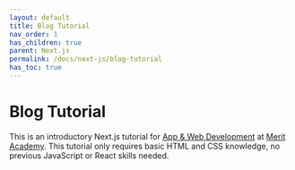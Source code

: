 ```yaml
---
layout: default
title: Blog Tutorial
nav_order: 1
has_children: true
parent: Next.js
permalink: /docs/next-js/blog-tutorial
has_toc: true
---
```


# Blog Tutorial

This is an introductory Next.js tutorial for [App & Web Development](https://cs.meritacademy.tech/#/disclosure?name=app-and-web-development-1) at [Merit Academy](https://meritacademy.tech). This tutorial only requires basic HTML and CSS knowledge, no previous JavaScript or React skills needed.
